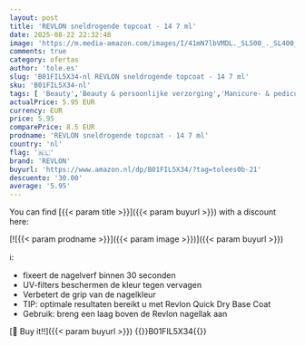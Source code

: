 ```yaml
---
layout: post
title: 'REVLON sneldrogende topcoat - 14 7 ml'
date: 2025-08-22 22:32:48
image: 'https://m.media-amazon.com/images/I/41mN7lbVMDL._SL500_._SL400_.jpg'
comments: true
category: ofertas
author: 'tole.es'
slug: 'B01FIL5X34-nl REVLON sneldrogende topcoat - 14 7 ml'
sku: 'B01FIL5X34-nl'
tags: [ 'Beauty','Beauty & persoonlijke verzorging','Manicure- & pedicureproducten','Nagellak','Nagelversiering & -lakproducten','revlon','🇳🇱', ]
actualPrice: 5.95 EUR
currency: EUR
price: 5.95
comparePrice: 8.5 EUR
prodname: 'REVLON sneldrogende topcoat - 14 7 ml'
country: 'nl'
flag: '🇳🇱'
brand: 'REVLON'
buyurl: 'https://www.amazon.nl/dp/B01FIL5X34/?tag=tolees0b-21'
descuento: '30.00'
average: '5.95'
---
```


You can find [{{< param title >}}]({{< param buyurl >}}) with a discount here:

[![{{< param prodname >}}]({{< param image >}})]({{< param buyurl >}})

ℹ️:

- fixeert de nagelverf binnen 30 seconden
- UV-filters beschermen de kleur tegen vervagen
- Verbetert de grip van de nagelkleur
- TIP: optimale resultaten bereikt u met Revlon Quick Dry Base Coat
- Gebruik: breng een laag boven de Revlon nagellak aan

[🛒 Buy it!!]({{< param buyurl >}})
{{<world>}}B01FIL5X34{{</world>}}
